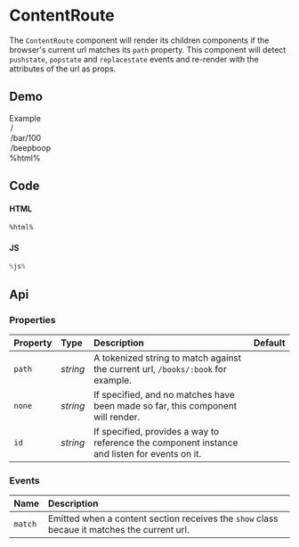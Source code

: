 # ContentRoute
The `ContentRoute` component will render its children components if the browser's current url matches its `path` property. This component will detect `pushstate`, `popstate` and `replacestate` events and re-render with the attributes of the url as props.

## Demo

<div class="example">
  <div class="header">Example</div>
  <div class="content">
    <input-select
      id="content-route-select"
      value="/"
      label="Select a URL">
      <option value="/">/</option>
      <option value="/bar/100">/bar/100</option>
      <option value="/beepboop">/beepboop</option>
    </input-select>
    %html%
  </div>
</div>

## Code

#### HTML

```html
%html%
```

#### JS

```js
%js%
```

<style nonce="%nonce%">
  content-route.tonic--show {
    display: block;
    margin: 20px 0 6px;
    padding-top: 20px;
    border-top: 1px solid var(--border);
  }
</style>

## Api

### Properties

| Property | Type | Description | Default |
| :--- | :--- | :--- | :--- |
| `path` | *string* | A tokenized string to match against the current url, `/books/:book` for example. | |
| `none` | *string* | If specified, and no matches have been made so far, this component will render. | |
| `id` | *string* | If specified, provides a way to reference the component instance and listen for events on it. | |


### Events

| Name | Description |
| :--- | :--- |
| `match` | Emitted when a content section receives the `show` class becaue it matches the current url. |
